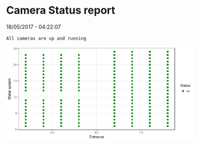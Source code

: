 Camera Status report
================
18/05/2017 - 04:22:07

    All cameras are up and running

![](camreport_files/figure-markdown_github/unnamed-chunk-2-1.png)
